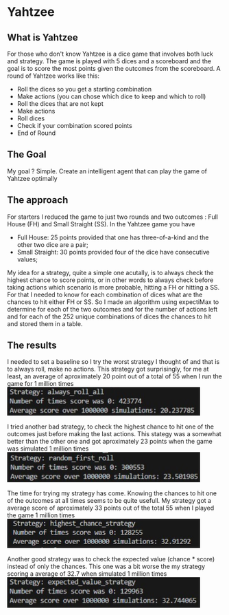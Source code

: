 # Yahtzee

## What is Yahtzee
For those who don't know Yahtzee is a dice game that involves both luck and strategy. The game is played with 5 dices and a scoreboard and the goal is to score the most points given the outcomes from the scoreboard. A round of Yahtzee works like this:
- Roll the dices so you get a starting combination
- Make actions (you can chose which dice to keep and which to roll)
- Roll the dices that are not kept
- Make actions
- Roll dices
- Check if your combination scored points
- End of Round

## The Goal
My goal ? Simple. Create an intelligent agent that can play the game of Yahtzee optimally

## The approach
For starters I reduced the game to just two rounds and two outcomes : Full House (FH) and Small Straight (SS). In the Yahtzee game you have 
- Full House: 25 points provided that one has three-of-a-kind and the other two dice are a pair;
- Small Straight: 30 points provided four of the dice have consecutive values; <br>

My idea for a strategy, quite a simple one acutally, is to always check the highest chance to score points, or in other words to always check before taking actions which scenario is more probable, hitting a FH or hitting a SS. For that I needed to know for each combination of dices what are the chances to hit either FH or SS. So I made an algorithm using expectiMax to determine for each of the two outcomes and for the number of actions left and for each of the 252 unique combinations of dices the chances to hit and stored them in a table.

## The results
I needed to set a baseline so I try the worst strategy I thought of and that is to always roll, make no actions. This strategy got surprisingly, for me at least, an average of aproximately 20 point out of a total of 55 when I run the game for 1 million times <br>
<img src="media/always_roll.jpg" width="450" title="Final build" > <br> 

I tried another bad strategy, to check the highest chance to hit one of the outcomes just before making the last actions. This stategy was a somewhat better than the other one and got aproximately 23 points when the game was simulated 1 million times <br>
<img src="media/random_first_roll.jpg" width="450" title="Final build" > <br> 

The time for trying my strategy has come. Knowing the chances to hit one of the outcomes at all times seems to be quite usefull. My strategy got a average score of aproximately 33 points out of the total 55 when I played the game 1 million times <br>
<img src="media/highest_chance_strategy.jpg" width="450" title="Final build" > <br> 

Another good strategy was to check the expected value (chance * score) instead of only the chances. This one was a bit worse the my strategy scoring a average of 32.7 when simulated 1 million times <br>
<img src="media/expected_value.jpg" width="450" title="Final build" > <br> 
